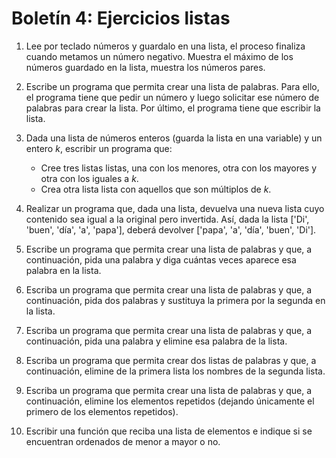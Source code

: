 # Boletín 4: Ejercicios listas

1. Lee por teclado números y guardalo en una lista, el proceso finaliza cuando metamos un número negativo. Muestra el máximo de los números guardado en la lista, muestra los números pares.

2. Escribe un programa que permita crear una lista de palabras. Para ello, el programa tiene que pedir un número y luego solicitar ese número de palabras para crear la lista. Por último, el programa tiene que escribir la lista.

3. Dada una lista de números enteros (guarda la lista en una variable) y un entero *k*, escribir un programa que:
    * Cree tres listas listas, una con los menores, otra con los mayores y otra con los iguales a *k*.
    * Crea otra lista lista con aquellos que son múltiplos de *k*.

4. Realizar un programa que, dada una lista, devuelva una nueva lista cuyo contenido sea igual a la original pero invertida. Así, dada la lista ['Di', 'buen', 'día', 'a', 'papa'], deberá devolver ['papa', 'a', 'día', 'buen', 'Di'].

5. Escribe un programa que permita crear una lista de palabras y que, a continuación, pida una palabra y diga cuántas veces aparece esa palabra en la lista.

6. Escriba un programa que permita crear una lista de palabras y que, a continuación, pida dos palabras y sustituya la primera por la segunda en la lista.

7. Escriba un programa que permita crear una lista de palabras y que, a continuación, pida una palabra y elimine esa palabra de la lista.

8. Escriba un programa que permita crear dos listas de palabras y que, a continuación, elimine de la primera lista los nombres de la segunda lista.

9. Escriba un programa que permita crear una lista de palabras y que, a continuación, elimine los elementos repetidos (dejando únicamente el primero de los elementos repetidos).

10. Escribir una función que reciba una lista de elementos e indique si se encuentran ordenados de menor a mayor o no.